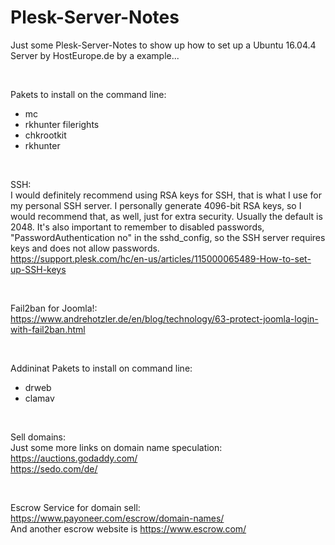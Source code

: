 # Plesk-Server-Notes
Just some Plesk-Server-Notes to show up how to set up a Ubuntu 16.04.4 Server by HostEurope.de by a example...

<br>

Pakets to install on the command line:  
- mc
- rkhunter filerights
- chkrootkit
- rkhunter

<br>

SSH:  
I would definitely recommend using RSA keys for SSH, that is what I use for my personal SSH server. I personally generate 4096-bit RSA keys, so I would recommend that, as well, just for extra security. Usually the default is 2048. It's also important to remember to disabled passwords,  
"PasswordAuthentication no" in the sshd_config, so the SSH server requires keys and does not allow passwords.  
https://support.plesk.com/hc/en-us/articles/115000065489-How-to-set-up-SSH-keys  

<br>

Fail2ban for Joomla!:  
https://www.andrehotzler.de/en/blog/technology/63-protect-joomla-login-with-fail2ban.html  

<br>

Addininat Pakets to install on command line:  
- drweb
- clamav

<br>

Sell domains:  
Just some more links on domain name speculation:  
https://auctions.godaddy.com/  
https://sedo.com/de/  

<br>

Escrow Service for domain sell:  
https://www.payoneer.com/escrow/domain-names/  
And another escrow website is https://www.escrow.com/  

<br>
